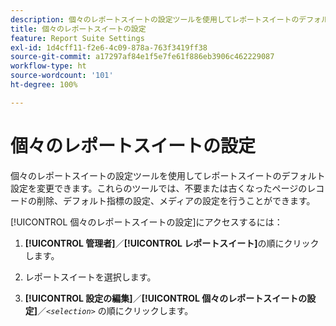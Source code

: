 ```yaml
---
description: 個々のレポートスイートの設定ツールを使用してレポートスイートのデフォルト設定を変更できます。これらのツールでは、不要または古くなったページのレコードの削除、デフォルト指標の設定、メディアの設定を行うことができます。
title: 個々のレポートスイートの設定
feature: Report Suite Settings
exl-id: 1d4cff11-f2e6-4c09-878a-763f3419ff38
source-git-commit: a17297af84e1f5e7fe61f886eb3906c462229087
workflow-type: ht
source-wordcount: '101'
ht-degree: 100%

---
```


# 個々のレポートスイートの設定

個々のレポートスイートの設定ツールを使用してレポートスイートのデフォルト設定を変更できます。これらのツールでは、不要または古くなったページのレコードの削除、デフォルト指標の設定、メディアの設定を行うことができます。

[!UICONTROL 個々のレポートスイートの設定]にアクセスするには：

1. **[!UICONTROL 管理者]**／**[!UICONTROL レポートスイート]**&#x200B;の順にクリックします。

1. レポートスイートを選択します。
1. **[!UICONTROL 設定の編集]**／**[!UICONTROL 個々のレポートスイートの設定]**／*`<selection>`* の順にクリックします。
